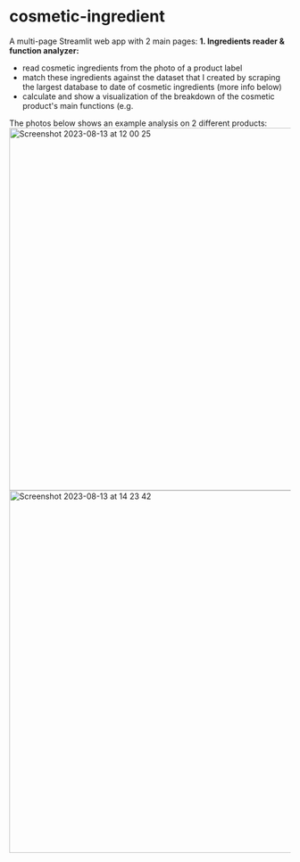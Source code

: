 # cosmetic-ingredient
 
A multi-page Streamlit web app with 2 main pages:
**1. Ingredients reader & function analyzer:**
- read cosmetic ingredients from the photo of a product label
- match these ingredients against the dataset that I created by scraping the largest database to date of cosmetic ingredients (more info below)
- calculate and show a visualization of the breakdown of the cosmetic product's main functions (e.g. 

The photos below shows an example analysis on 2 different products:
<img width="780" alt="Screenshot 2023-08-13 at 12 00 25" src="https://github.com/irenehng/cosmetic-ingredient/assets/113161586/52327e9f-8b9a-41c5-a795-f2c2328c4cd4" height="650px" width="3px">
<img width="939" alt="Screenshot 2023-08-13 at 14 23 42" src="https://github.com/irenehng/cosmetic-ingredient/assets/113161586/1232a3b1-d6c7-41ed-8390-4e9991dce5f2" height = "650px">

